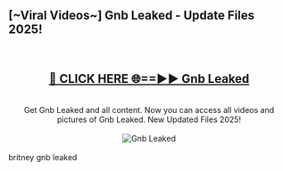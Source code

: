 <h2>[~Viral Videos~] Gnb Leaked - Update Files 2025!</h2>
<br>
<div align="center">
<h2><a href="https://betterlinks.top/A2PfLJ" rel="nofollow">🔴 CLICK HERE 🌐==►► Gnb Leaked</a></h2>
<br>
Get Gnb Leaked and all content. Now you can access all videos and pictures of Gnb Leaked. New Updated Files 2025!
<br>
<br>
<a href="https://betterlinks.top/A2PfLJ" rel="nofollow" data-target="animated-image.originalLink"><img src="https://i.ibb.co.com/WyWwxjT/player-gif2.gif" alt="Gnb Leaked" style="max-width: 100%; display: inline-block;" data-target="animated-image.originalImage"></a>
</div>
<br>
britney gnb leaked